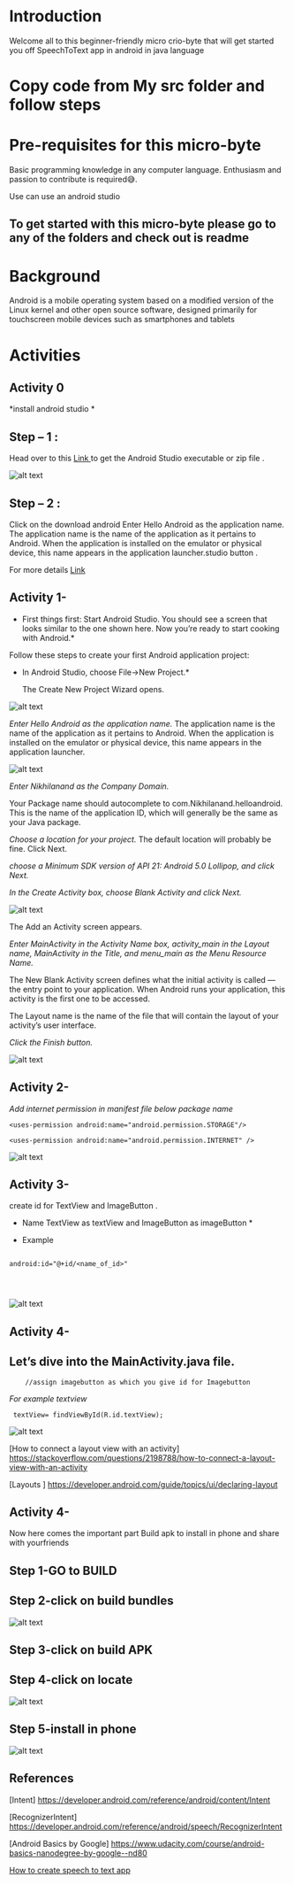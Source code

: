 # Introduction

Welcome all to this beginner-friendly micro crio-byte that will get started you off SpeechToText app in android in java language

# Copy code from My src folder and follow steps


# Pre-requisites for this micro-byte

Basic programming knowledge in any computer language.
Enthusiasm and passion to contribute is required😅.




Use can use an android studio 

## To get started with this micro-byte please go to any of the folders and check out is readme

# Background

Android is a mobile operating system based on a modified version of the Linux kernel and other open source software, designed primarily for touchscreen mobile devices such as smartphones and tablets

# Activities

## Activity 0

*install android studio *
##  Step – 1 :

Head over to this [Link ](https://developer.android.com/studio#downloads)  to get the Android Studio executable or zip file .

![alt text](https://github.com/Nikhilananddev/Miscellaneous/blob/Nikhilanand/SpeechToText/add/SpeechtToText/Images/DownAS_GFG.png)
 
##  Step – 2 :
Click on the download android Enter Hello Android as the application name.
The application name is the name of the application as it pertains to Android. When the application is installed on the emulator or physical device, this name appears in the application launcher.studio button .

For more details    [Link ](   https://www.geeksforgeeks.org/guide-to-install-and-set-up-android-studio/)




## Activity 1-
 * First things first: Start Android Studio. You should see a screen that looks similar to the one shown here. Now you’re ready to start cooking with Android.*
 
 Follow these steps to create your first Android application project:
 
 
* In Android Studio, choose File→New Project.*

  The Create New Project Wizard opens.
 
![alt text](https://github.com/Nikhilananddev/Miscellaneous/blob/Nikhilanand/SpeechToText/add/SpeechtToText/Images/473298.image0.jpg)

*Enter Hello Android as the application name.*
The application name is the name of the application as it pertains to Android. When the application is installed on the emulator or physical device, this name appears in the application launcher.


![alt text](https://github.com/Nikhilananddev/Miscellaneous/blob/Nikhilanand/SpeechToText/add/SpeechtToText/Images/473299.image1.jpg)


*Enter Nikhilanand as the Company Domain.*

Your Package name should autocomplete to com.Nikhilanand.helloandroid. This is the name of the application ID, which will generally be the same as your Java package.

*Choose a location for your project.*
The default location will probably be fine. Click Next.


*choose a Minimum SDK version of API 21: Android 5.0 Lollipop, and click Next.*


*In the Create Activity box, choose Blank Activity and click Next.*

![alt text](https://github.com/Nikhilananddev/Miscellaneous/blob/Nikhilanand/SpeechToText/add/SpeechtToText/Images/473300.image2.jpg)


The Add an Activity screen appears.



*Enter MainActivity in the Activity Name box, activity_main in the Layout name, MainActivity in the Title, and menu_main as the Menu Resource Name.*

The New Blank Activity screen defines what the initial activity is called — the entry point to your application. When Android runs your application, this activity is the first one to be accessed.

The Layout name is the name of the file that will contain the layout of your activity’s user interface.

*Click the Finish button.*


![alt text](https://github.com/Nikhilananddev/Miscellaneous/blob/Nikhilanand/SpeechToText/add/SpeechtToText/Images/473301.image3.jpg)


 
 
## Activity 2-



*Add internet permission in manifest file below  package name*

```
<uses-permission android:name="android.permission.STORAGE"/>
 
<uses-permission android:name="android.permission.INTERNET" />

```
![alt text](https://github.com/Nikhilananddev/Miscellaneous/blob/Nikhilanand/SpeechToText/add/SpeechtToText/Images/Untitled%20design%20(6).png)



## Activity 3-

create id for TextView and ImageButton .

* Name TextView as textView and ImageButton as  imageButton *


* Example  
```

android:id="@+id/<name_of_id>"

 
 
```
![alt text](https://github.com/Nikhilananddev/Miscellaneous/blob/Nikhilanand/SpeechToText/add/SpeechtToText/Images/createid.png)



## Activity 4-
## Let’s dive into the MainActivity.java file.

        //assign imagebutton as which you give id for Imagebutton

*For example textview*
```
 textView= findViewById(R.id.textView);
 ```


![alt text](https://github.com/Nikhilananddev/Miscellaneous/blob/Nikhilanand/SpeechToText/add/SpeechtToText/Images/assignimagebutton.png)






[How to connect a layout view with an activity]  https://stackoverflow.com/questions/2198788/how-to-connect-a-layout-view-with-an-activity


[Layouts ]    https://developer.android.com/guide/topics/ui/declaring-layout



## Activity 4-
Now here comes the important part Build apk to install in phone and share with yourfriends

## Step 1-GO to BUILD 

## Step 2-click on build bundles

![alt text](https://github.com/Nikhilananddev/Miscellaneous/blob/Nikhilanand/SpeechToText/add/SpeechtToText/Images/createapk.png)

## Step 3-click on build APK

## Step 4-click on locate

![alt text](https://github.com/Nikhilananddev/Miscellaneous/blob/Nikhilanand/SpeechToText/add/SpeechtToText/Images/gotoloacte.png)

## Step 5-install in phone
![alt text](https://github.com/Nikhilananddev/Miscellaneous/blob/Nikhilanand/SpeechToText/add/SpeechtToText/Images/install%20app.png)

 


 
## References


  [Intent] https://developer.android.com/reference/android/content/Intent
  
  
[RecognizerIntent] https://developer.android.com/reference/android/speech/RecognizerIntent

  [Android Basics by Google] https://www.udacity.com/course/android-basics-nanodegree-by-google--nd80
  
   [How to create speech to text app](https://medium.com/voice-tech-podcast/android-speech-to-text-tutorial-8f6fa71606ac)
